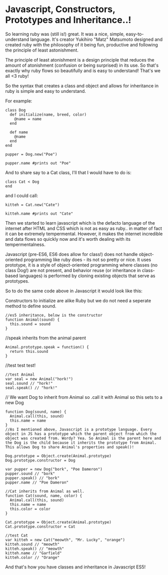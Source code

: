 # Javascript, Constructors, Prototypes and Inheritance..!
So learning ruby was (still is!) great. It was a nice, simple, easy-to-understand language. It's creator Yukihiro "Matz" Matsumoto designed and created ruby with the philosophy of it being fun, productive and following the principle of least astonishment.

The principle of least atonishment is a design principle that reduces the amount of atonishment (confusion or being surprised) in its use. So that's exactly why ruby flows so beautifully and is easy to understand! That's we all <3 ruby!

So the syntax that creates a class and object and allows for inheritance in ruby is simple and easy to understand.

For example:

```
class Dog
  def initialize(name, breed, color)
    @name = name
  end

  def name
    @name
  end
end

pupper = Dog.new("Poe")

pupper.name #prints out "Poe"
```

And to share say to a Cat class, I'll that I would have to do is:

```
class Cat < Dog
end
```

and I could call:

```
kitteh = Cat.new("Cate")

kitteh.name #prints out "Cate"
```

Then we started to learn javascript which is the defacto language of the internet after HTML and CSS which is not as easy as ruby.. in matter of fact it can be extremely tempermental. However, it makes the internet incredible and data flows so quickly now and it's worth dealing with its tempermentalness.

Javascript (pre-ES6, ES6 does allow for class!) does not handle object-oriented programming like ruby does - its not so pretty or nice. It uses prototype, it is a style of object-oriented programming where classes (no class Dog!) are not present, and behavior reuse (or inheritance in class-based languages) is performed by cloning existing objects that serve as prototypes.

So to do the same code above in Javascript it would look like this:

Constructors to initialize are alike Ruby but we do not need a seperate method to define sound.

```
//es5 inheritance, below is the constructor
function Animal(sound) {
  this.sound = sound
}
```

//speak inherits from the animal parent
```
Animal.prototype.speak = function() {
  return this.sound
}
```
//test test test!
```
//test Animal
var seal = new Animal("hork!")
seal.sound // "hork!"
seal.speak() // "hork!"
```

// We want Dog to inherit from Animal so .call it with Animal so this sets to a new Dog
```
function Dog(sound, name) {
  Animal.call(this, sound)
  this.name = name
}
//As I mentioned above, Javascript is a prototype language. Every object in JS has a prototype which the parent object from which the object was created from. Wordy? Yea. So Animal is the parent here and the Dog is the child because it inherits the prototype from Animal. This allows Dog to share Animal's properties and speak()!

Dog.prototype = Object.create(Animal.prototype)
Dog.prototype.constructor = Dog

var pupper = new Dog("bork", "Poe Dameron")
pupper.sound // "bork"
pupper.speak() // "bork"
pupper.name // "Poe Dameron"
```
```
//Cat inherits from Animal as well.
function Cat(sound, name, color) {
  Animal.call(this, sound)
  this.name = name
  this.color = color
}

Cat.prototype = Object.create(Animal.prototype)
Cat.prototype.constructor = Cat

//test Cat
var kitteh = new Cat("meowth", "Mr. Lucky", "orange")
kitteh.sound // "meowth"
kitteh.speak() // "meowth"
kitteh.name // "Garfield"
kitteh.color // "Orange"
```

And that's how you have classes and inheritance in Javascript ES5!
